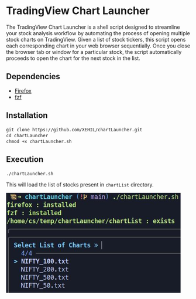 # TradingView Chart Launcher

The TradingView Chart Launcher is a shell script designed to streamline your stock analysis workflow by automating the process of opening multiple stock charts on TradingView. Given a list of stock tickers, this script opens each corresponding chart in your web browser sequentially. Once you close the browser tab or window for a particular stock, the script automatically proceeds to open the chart for the next stock in the list.

## Dependencies

- [Firefox](https://www.mozilla.org/en-US/firefox/download/thanks/)
- [fzf](https://github.com/junegunn/fzf)

## Installation

```
git clone https://github.com/XEHIL/chartLauncher.git
cd chartLauncher
chmod +x chartLauncher.sh
```

## Execution

`./chartLauncher.sh`

This will load the list of stocks present in `chartList` directory.

![chartLauncher](https://github.com/XEHIL/chartLauncher/blob/main/images/chartLauncher.jpg "chartLauncher")
